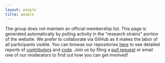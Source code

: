 ```yaml
---
layout: people
title: people
---
```


The group does not maintain an official membership list. This page is generated
automatically by polling activity in the "research strains" portion of the
website. We prefer to collaborate via GitHub as it makes the labor of all
participants visible. You can browse our repositories
[here](https://github.com/xpmethod) to see detailed reports of
[contributors](https://github.com/orgs/xpmethod/people) and
[code](https://github.com/xpmethod/xpmethod.github.io/graphs/contributors).
Join us by filing a [pull
request](https://help.github.com/articles/using-pull-requests/) or email one of
our moderators to find out how you can get involved!

<!-- This should be moved to the data folder to link to people's profiles programmatically -->
<!-- [Alex Gil](https://twitter.com/elotroalex),  [Aaron Plasek](http://aaronplasek.com), [Phillip Polefrone](https://github.com/prpole), [Jonathan Reeve](http://jonreeve.com/), [Graham Sack](http://www.columbia.edu/~gas2117/grahamsack.html), [Dennis Tenen](http://dennistenen.com), [Grant Wythoff](https://github.com/gwijthoff) -->
